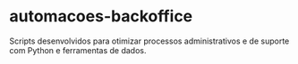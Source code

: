 # automacoes-backoffice
Scripts desenvolvidos para otimizar processos administrativos e de suporte com Python e ferramentas de dados.
